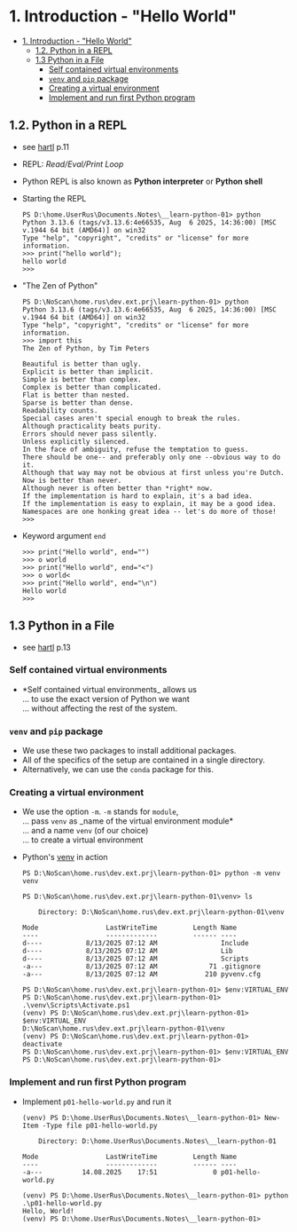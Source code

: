 # 1. Introduction - "Hello World"

- [1. Introduction - "Hello World"](#1-introduction---hello-world)
  - [1.2. Python in a REPL](#12-python-in-a-repl)
  - [1.3 Python in a File](#13-python-in-a-file)
    - [Self contained virtual environments](#self-contained-virtual-environments)
    - [`venv` and `pip` package](#venv-and-pip-package)
    - [Creating a virtual environment](#creating-a-virtual-environment)
    - [Implement and run first Python program](#implement-and-run-first-python-program)

## 1.2. Python in a REPL

- see [hartl](../README.md#hartl) p.11
- REPL: _Read/Eval/Print Loop_

- Python REPL is also known as **Python interpreter** or **Python shell**

- Starting the REPL

  ``` pwsh
  PS D:\home.UserRus\Documents.Notes\__learn-python-01> python
  Python 3.13.6 (tags/v3.13.6:4e66535, Aug  6 2025, 14:36:00) [MSC v.1944 64 bit (AMD64)] on win32
  Type "help", "copyright", "credits" or "license" for more information.
  >>> print("hello world");
  hello world
  >>>
  ```

- "The Zen of Python"

  ``` pwsh
  PS D:\NoScan\home.rus\dev.ext.prj\learn-python-01> python
  Python 3.13.6 (tags/v3.13.6:4e66535, Aug  6 2025, 14:36:00) [MSC v.1944 64 bit (AMD64)] on win32
  Type "help", "copyright", "credits" or "license" for more information.
  >>> import this
  The Zen of Python, by Tim Peters

  Beautiful is better than ugly.
  Explicit is better than implicit.
  Simple is better than complex.
  Complex is better than complicated.
  Flat is better than nested.
  Sparse is better than dense.
  Readability counts.
  Special cases aren't special enough to break the rules.
  Although practicality beats purity.
  Errors should never pass silently.
  Unless explicitly silenced.
  In the face of ambiguity, refuse the temptation to guess.
  There should be one-- and preferably only one --obvious way to do it.
  Although that way may not be obvious at first unless you're Dutch.
  Now is better than never.
  Although never is often better than *right* now.
  If the implementation is hard to explain, it's a bad idea.
  If the implementation is easy to explain, it may be a good idea.
  Namespaces are one honking great idea -- let's do more of those!
  >>> 
  ```

- Keyword argument `end`

  ``` pwsh
  >>> print("Hello world", end="")
  >>> o world
  >>> print("Hello world", end="<")
  >>> o world<
  >>> print("Hello world", end="\n")
  Hello world
  >>>
  ```

## 1.3 Python in a File

- see [hartl](../README.md#hartl) p.13

### Self contained virtual environments

- *Self contained virtual environments_ allows us  
  … to use the exact version of Python we want  
  … without affecting the rest of the system.

### `venv` and `pip` package

- We use these two packages to install additional packages.
- All of the specifics of the setup are contained in a single directory.
- Alternatively, we can use the `conda` package for this.

### Creating a virtual environment

- We use the option `-m`. `-m` stands for `module`,  
  … pass `venv` as _name of the virtual environment module*  
  … and a name `venv` (of our choice)  
  … to create a virtual environment

- Python's [venv](https://docs.python.org/3/library/venv.html) in action

  ``` pwsh
  PS D:\NoScan\home.rus\dev.ext.prj\learn-python-01> python -m venv venv

  PS D:\NoScan\home.rus\dev.ext.prj\learn-python-01\venv> ls

      Directory: D:\NoScan\home.rus\dev.ext.prj\learn-python-01\venv

  Mode                 LastWriteTime         Length Name
  ----                 -------------         ------ ----
  d----           8/13/2025 07:12 AM                Include
  d----           8/13/2025 07:12 AM                Lib
  d----           8/13/2025 07:12 AM                Scripts
  -a---           8/13/2025 07:12 AM             71 .gitignore
  -a---           8/13/2025 07:12 AM            210 pyvenv.cfg

  PS D:\NoScan\home.rus\dev.ext.prj\learn-python-01> $env:VIRTUAL_ENV
  PS D:\NoScan\home.rus\dev.ext.prj\learn-python-01> .\venv\Scripts\Activate.ps1 
  (venv) PS D:\NoScan\home.rus\dev.ext.prj\learn-python-01> $env:VIRTUAL_ENV
  D:\NoScan\home.rus\dev.ext.prj\learn-python-01\venv
  (venv) PS D:\NoScan\home.rus\dev.ext.prj\learn-python-01> deactivate
  PS D:\NoScan\home.rus\dev.ext.prj\learn-python-01> $env:VIRTUAL_ENV
  PS D:\NoScan\home.rus\dev.ext.prj\learn-python-01>
  ```

### Implement and run first Python program

- Implement `p01-hello-world.py` and run it

  ``` pwsh
  (venv) PS D:\home.UserRus\Documents.Notes\__learn-python-01> New-Item -Type file p01-hello-world.py

      Directory: D:\home.UserRus\Documents.Notes\__learn-python-01

  Mode                 LastWriteTime         Length Name
  ----                 -------------         ------ ----
  -a---          14.08.2025    17:51              0 p01-hello-world.py

  (venv) PS D:\home.UserRus\Documents.Notes\__learn-python-01> python .\p01-hello-world.py
  Hello, World!
  (venv) PS D:\home.UserRus\Documents.Notes\__learn-python-01> 
  ```
